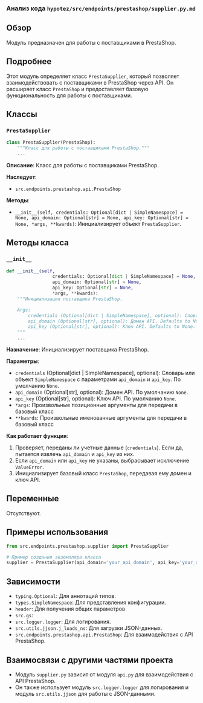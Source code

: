 ### Анализ кода `hypotez/src/endpoints/prestashop/supplier.py.md`

## Обзор

Модуль предназначен для работы с поставщиками в PrestaShop.

## Подробнее

Этот модуль определяет класс `PrestaSupplier`, который позволяет взаимодействовать с поставщиками в PrestaShop через API. Он расширяет класс `PrestaShop` и предоставляет базовую функциональность для работы с поставщиками.

## Классы

### `PrestaSupplier`

```python
class PrestaSupplier(PrestaShop):
    """Класс для работы с поставщиками PrestaShop."""
    ...
```

**Описание**:
Класс для работы с поставщиками PrestaShop.

**Наследует**:

*   `src.endpoints.prestashop.api.PrestaShop`

**Методы**:

*   `__init__(self, credentials: Optional[dict | SimpleNamespace] = None, api_domain: Optional[str] = None, api_key: Optional[str] = None, *args, **kwards)`: Инициализирует объект `PrestaSupplier`.

## Методы класса

### `__init__`

```python
def __init__(self, 
                 credentials: Optional[dict | SimpleNamespace] = None, 
                 api_domain: Optional[str] = None, 
                 api_key: Optional[str] = None, 
                 *args, **kwards):
    """Инициализация поставщика PrestaShop.

    Args:
        credentials (Optional[dict | SimpleNamespace], optional): Словарь или объект SimpleNamespace с параметрами `api_domain` и `api_key`. Defaults to None.
        api_domain (Optional[str], optional): Домен API. Defaults to None.
        api_key (Optional[str], optional): Ключ API. Defaults to None.
    """
    ...
```

**Назначение**:
Инициализирует поставщика PrestaShop.

**Параметры**:

*   `credentials` (Optional[dict | SimpleNamespace], optional): Словарь или объект `SimpleNamespace` с параметрами `api_domain` и `api_key`. По умолчанию `None`.
*   `api_domain` (Optional[str], optional): Домен API. По умолчанию `None`.
*   `api_key` (Optional[str], optional): Ключ API. По умолчанию `None`.
*    `*args`: Произвольные позиционные аргументы для передачи в базовый класс
*    `**kwards`:  Произвольные именованные аргументы для передачи в базовый класс

**Как работает функция**:

1.  Проверяет, переданы ли учетные данные (`credentials`). Если да, пытается извлечь `api_domain` и `api_key` из них.
2.  Если `api_domain` или `api_key` не указаны, выбрасывает исключение `ValueError`.
3.  Инициализирует базовый класс `PrestaShop`, передавая ему домен и ключ API.

## Переменные

Отсутствуют.

## Примеры использования

```python
from src.endpoints.prestashop.supplier import PrestaSupplier

# Пример создания экземпляра класса
supplier = PrestaSupplier(api_domain='your_api_domain', api_key='your_api_key')
```

## Зависимости

*   `typing.Optional`: Для аннотаций типов.
*   `types.SimpleNamespace`: Для представления конфигурации.
*   `header`: Для получения общих параметров
*   `src.gs`:
*   `src.logger.logger`: Для логирования.
*   `src.utils.jjson.j_loads_ns`: Для загрузки JSON-данных.
*   `src.endpoints.prestashop.api.PrestaShop`: Для взаимодействия с API PrestaShop.

## Взаимосвязи с другими частями проекта

*   Модуль `supplier.py` зависит от модуля `api.py` для взаимодействия с API PrestaShop.
*   Он также использует модуль `src.logger.logger` для логирования и модуль `src.utils.jjson` для работы с JSON-данными.